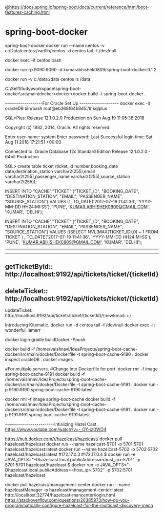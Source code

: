 @https://docs.spring.io/spring-boot/docs/current/reference/html/boot-features-caching.html 


# spring-boot-docker
spring-boot-docker
docker run --name centos -v c:/Data/centos:/var/lib/centos -d centos tail -f /dev/null

docker exec -it centos bash

docker run -p 9090:9090 -d kumarabhishek0809/spring-boot-docker:0.1.2

docker run -v c:/data:/data centos ls /data

C:\SelfStudy\workspace\spring-boot-docker\src\main\docker>docker>docker build -t spring-boot-docker .


-------------------For Oracle Set Up --------------------
 docker exec -it oracleDB bin/bash
root@eb368f64b8d5:/# sqlplus

SQL*Plus: Release 12.1.0.2.0 Production on Sun Aug 19 11:05:38 2018

Copyright (c) 1982, 2014, Oracle.  All rights reserved.

Enter user-name: system
Enter password: 
Last Successful login time: Sat Aug 11 2018 17:21:51 +00:00

Connected to:
Oracle Database 12c Standard Edition Release 12.1.0.2.0 - 64bit Production

SQL> create table ticket (ticket_id number,booking_date date,destination_station varchar2(255),email varchar2(255),passenger_name varchar2(255),source_station varchar2(255));


INSERT INTO "CACHE"."TICKET" ("TICKET_ID", "BOOKING_DATE", "DESTINATION_STATION", "EMAIL", "PASSENGER_NAME", "SOURCE_STATION") VALUES (1, TO_DATE('2017-07-19 11:41:36', 'YYYY-MM-DD HH24:MI:SS'), 'PUNE', 'KUMAR.ABHISHEK0809@GMAIL.COM', 'KUMAR', 'DELHI');

INSERT INTO "CACHE"."TICKET" ("TICKET_ID", "BOOKING_DATE", "DESTINATION_STATION", "EMAIL", "PASSENGER_NAME", "SOURCE_STATION") VALUES ((SELECT NVL(MAX(TICKET_ID),0) + 1 FROM TICKET ) , TO_DATE('2017-07-19 11:41:36', 'YYYY-MM-DD HH24:MI:SS'), 'PUNE', 'KUMAR.ABHISHEK0809@GMAIL.COM', 'KUMAR', 'DELHI');



--------------------------------
----------------------------------------------------------------------------------
getTicketById::
http://localhost:9192/api/tickets/ticket/{ticketId}
----------------------------------------------------------------------------------
deleteTicket::
http://localhost:9192/api/tickets/ticket/{ticketId}
----------------------------------------------------------------------------------
updateTicket::
http://localhost:9192/api/tickets/ticket/{ticketId}/{newEmail:.+}

Introducing Kitematic.
docker run -d centos tail -f /dev/null
docker exec -it wonderful_lamarr

docker login
gradle buildDocker -Ppush

docker build -f /home/vaishnavi/IdeaProjects/spring-boot-cache-docker/src/main/docker/Dockerfile -t spring-boot-cache-9190 .
docker inspect oracleDB .
docker images 


#For multiple servers.
#Change  into Dockerfile for port.
docker rmi -f image spring-boot-cache-9191
docker build -f /home/vaishnavi/IdeaProjects/spring-boot-cache-docker/src/main/docker/Dockerfile -t spring-boot-cache-9191 .
docker run -p 9190:9190 spring-boot-cache-9190:latest



docker rmi -f image spring-boot-cache
docker build -f /home/vaishnavi/IdeaProjects/spring-boot-cache-docker/src/main/docker/Dockerfile -t spring-boot-cache-9191 .
docker run -p 9191:9191 spring-boot-cache-9191:latest

-------------------------Intializing Hazel Cast.
https://www.youtube.com/watch?v=-_OY-cI0WO4

https://hub.docker.com/r/hazelcast/hazelcast/
docker pull hazelcast/hazelcast
docker run --name hazelcast-5701 -p 5701:5701 hazelcast/hazelcast:latest
docker run --name hazelcast-5702 -p 5702:5702 hazelcast/hazelcast:latest
#172.17.0.3
#172.17.0.4
$ docker run -e JAVA_OPTS="-Dhazelcast.local.publicAddress=<host_ip>:5701" -p 5701:5701 hazelcast/hazelcast
$ docker run -e JAVA_OPTS="-Dhazelcast.local.publicAddress=<host_ip>:5702" -p 5702:5701 hazelcast/hazelcast 

docker pull hazelcast/management-center
docker run --name hazelcastManager -p hazelcast/management-center:latest
http://localhost:32774/hazelcast-mancenter/login.html
https://stackoverflow.com/questions/20385973/how-do-you-programmatically-configure-hazelcast-for-the-multicast-discovery-mech
